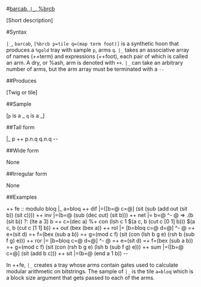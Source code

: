 #[barcab, `|_`, %brcb](#brcb)

[Short description]

#Syntax

`|_`, `barcab`, `[%brcb p=tile q=(map term foot)]` is a synthetic hoon that
produces a `%gold` tray with sample `p`, arms `q`. `|_` takes an associative
array of names (++term) and expressions (++foot), each pair of which is called
an arm. A dry, or %ash, arm is denoted with `++`. `|_` can take an arbitrary
number of arms, but the arm array must be terminated with a `--`

##Produces

[Twig or tile]

##Sample

[`p` is a _
`q` is a _]

##Tall form

|_  p
    ++  p.n.q
      q.n.q
    --

##Wide form

None

##Irregular form

None

##Examples

++  fe                                                  ::  modulo bloq
      |_  a=bloq
      ++  dif  |=([b=@ c=@] (sit (sub (add out (sit b)) (sit c))))
      ++  inv  |=(b=@ (sub (dec out) (sit b)))
      ++  net  |=  b=@  ^-  @
               =>  .(b (sit b))
               ?:  (lte a 3)
                 b
               =+  c=(dec a)
               %+  con
                 (lsh c 1 $(a c, b (cut c [0 1] b)))
               $(a c, b (cut c [1 1] b))
      ++  out  (bex (bex a))
      ++  rol  |=  [b=bloq c=@ d=@]  ^-  @
               =+  e=(sit d)
               =+  f=(bex (sub a b))
               =+  g=(mod c f)
               (sit (con (lsh b g e) (rsh b (sub f g) e)))
      ++  ror  |=  [b=bloq c=@ d=@]  ^-  @
               =+  e=(sit d)
               =+  f=(bex (sub a b))
               =+  g=(mod c f)
               (sit (con (rsh b g e) (lsh b (sub f g) e)))
      ++  sum  |=([b=@ c=@] (sit (add b c)))
      ++  sit  |=(b=@ (end a 1 b))
      --

In ++fe, `|_` creates a tray whose arms contain gates used to calculate modular
arithmetic on bitstrings. The sample of `|_` is the tile `a=bloq` which is a
block size argument that gets passed to each of the arms.

